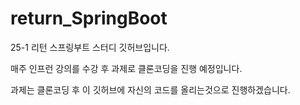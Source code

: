 # return_SpringBoot
25-1 리턴 스프링부트 스터디 깃허브입니다.

매주 인프런 강의를 수강 후 과제로 클론코딩을 진행 예정입니다.

과제는 클론코딩 후 이 깃허브에 자신의 코드를 올리는것으로 진행하겠습니다.

